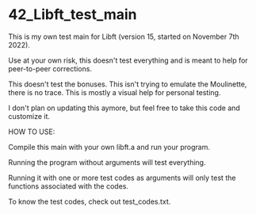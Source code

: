 # 42_Libft_test_main
This is my own test main for Libft (version 15, started on November 7th 2022).

Use at your own risk, this doesn't test everything and is meant to help for peer-to-peer corrections.

This doesn't test the bonuses. This isn't trying to emulate the Moulinette, there is no trace. This is mostly a visual help for personal testing.

I don't plan on updating this aymore, but feel free to take this code and customize it.



HOW TO USE:

Compile this main with your own libft.a and run your program.

Running the program without arguments will test everything.

Running it with one or more test codes as arguments will only test the functions associated with the codes.

To know the test codes, check out test_codes.txt.
